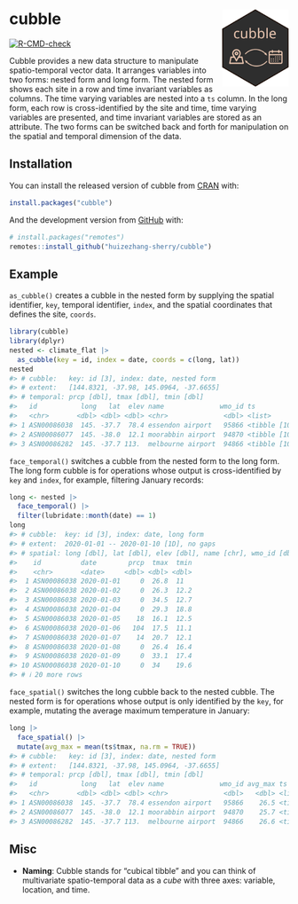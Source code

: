 
<!-- README.md is generated from README.Rmd. Please edit that file -->

# cubble <a href='https://huizezhang-sherry.github.io/cubble/'><img src='man/figures/logo.svg' align="right" height="138.5" /></a>

<!-- badges: start -->

[![R-CMD-check](https://github.com/huizezhang-sherry/cubble/workflows/R-CMD-check/badge.svg)](https://github.com/huizezhang-sherry/cubble/actions)
<!-- badges: end -->

Cubble provides a new data structure to manipulate spatio-temporal
vector data. It arranges variables into two forms: nested form and long
form. The nested form shows each site in a row and time invariant
variables as columns. The time varying variables are nested into a `ts`
column. In the long form, each row is cross-identified by the site and
time, time varying variables are presented, and time invariant variables
are stored as an attribute. The two forms can be switched back and forth
for manipulation on the spatial and temporal dimension of the data.

## Installation

You can install the released version of cubble from
[CRAN](https://CRAN.R-project.org) with:

``` r
install.packages("cubble")
```

And the development version from [GitHub](https://github.com/) with:

``` r
# install.packages("remotes")
remotes::install_github("huizezhang-sherry/cubble")
```

## Example

`as_cubble()` creates a cubble in the nested form by supplying the
spatial identifier, `key`, temporal identifier, `index`, and the spatial
coordinates that defines the site, `coords`.

``` r
library(cubble)
library(dplyr)
nested <- climate_flat |> 
  as_cubble(key = id, index = date, coords = c(long, lat))
nested
#> # cubble:   key: id [3], index: date, nested form
#> # extent:   [144.8321, -37.98, 145.0964, -37.6655]
#> # temporal: prcp [dbl], tmax [dbl], tmin [dbl]
#>   id           long   lat  elev name              wmo_id ts               
#>   <chr>       <dbl> <dbl> <dbl> <chr>              <dbl> <list>           
#> 1 ASN00086038  145. -37.7  78.4 essendon airport   95866 <tibble [10 × 4]>
#> 2 ASN00086077  145. -38.0  12.1 moorabbin airport  94870 <tibble [10 × 4]>
#> 3 ASN00086282  145. -37.7 113.  melbourne airport  94866 <tibble [10 × 4]>
```

`face_temporal()` switches a cubble from the nested form to the long
form. The long form cubble is for operations whose output is
cross-identified by `key` and `index`, for example, filtering January
records:

``` r
long <- nested |> 
  face_temporal() |> 
  filter(lubridate::month(date) == 1)
long
#> # cubble:  key: id [3], index: date, long form
#> # extent:  2020-01-01 -- 2020-01-10 [1D], no gaps
#> # spatial: long [dbl], lat [dbl], elev [dbl], name [chr], wmo_id [dbl]
#>    id          date        prcp  tmax  tmin
#>    <chr>       <date>     <dbl> <dbl> <dbl>
#>  1 ASN00086038 2020-01-01     0  26.8  11  
#>  2 ASN00086038 2020-01-02     0  26.3  12.2
#>  3 ASN00086038 2020-01-03     0  34.5  12.7
#>  4 ASN00086038 2020-01-04     0  29.3  18.8
#>  5 ASN00086038 2020-01-05    18  16.1  12.5
#>  6 ASN00086038 2020-01-06   104  17.5  11.1
#>  7 ASN00086038 2020-01-07    14  20.7  12.1
#>  8 ASN00086038 2020-01-08     0  26.4  16.4
#>  9 ASN00086038 2020-01-09     0  33.1  17.4
#> 10 ASN00086038 2020-01-10     0  34    19.6
#> # ℹ 20 more rows
```

`face_spatial()` switches the long cubble back to the nested cubble. The
nested form is for operations whose output is only identified by the
`key`, for example, mutating the average maximum temperature in January:

``` r
long |> 
  face_spatial() |> 
  mutate(avg_max = mean(ts$tmax, na.rm = TRUE))
#> # cubble:   key: id [3], index: date, nested form
#> # extent:   [144.8321, -37.98, 145.0964, -37.6655]
#> # temporal: prcp [dbl], tmax [dbl], tmin [dbl]
#>   id           long   lat  elev name              wmo_id avg_max ts      
#>   <chr>       <dbl> <dbl> <dbl> <chr>              <dbl>   <dbl> <list>  
#> 1 ASN00086038  145. -37.7  78.4 essendon airport   95866    26.5 <tibble>
#> 2 ASN00086077  145. -38.0  12.1 moorabbin airport  94870    25.7 <tibble>
#> 3 ASN00086282  145. -37.7 113.  melbourne airport  94866    26.6 <tibble>
```

## Misc

-   **Naming**: Cubble stands for “cubical tibble” and you can think of
    multivariate spatio-temporal data as a *cube* with three axes:
    variable, location, and time.
